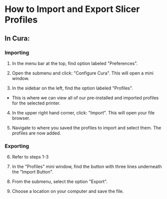 # How to Import and Export Slicer Profiles


## In Cura:


### Importing


1. In the menu bar at the top, find option labeled "Preferences".

2. Open the submenu and click: "Configure Cura". This will open a mini window. 

3. In the sidebar on the left, find the option labeled "Profiles". 

  - This is where we can view all of our pre-installed and imported profiles for the selected printer.

4. In the upper right hand corner, click: "Import". This will open your file browser.

5. Navigate to where you saved the profiles to import and select them. The profiles are now added. 

### Exporting

6. Refer to steps 1-3

6. In the "Profiles" mini window, find the button with three lines underneath the "Import Button".

8.  From the submenu, select the option "Export". 

9. Choose a location on your computer and save the file. 
